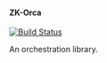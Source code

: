 #### ZK-Orca

[![Build Status](https://travis-ci.org/racker/zk-orca.svg)](https://travis-ci.org/racker/zk-orca)

An orchestration library.
